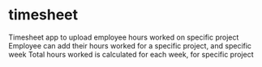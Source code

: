 # timesheet
Timesheet app to upload employee hours worked on specific project
Employee can add their hours worked for a specific project, and specific week
Total hours worked is calculated for each week, for specific project
